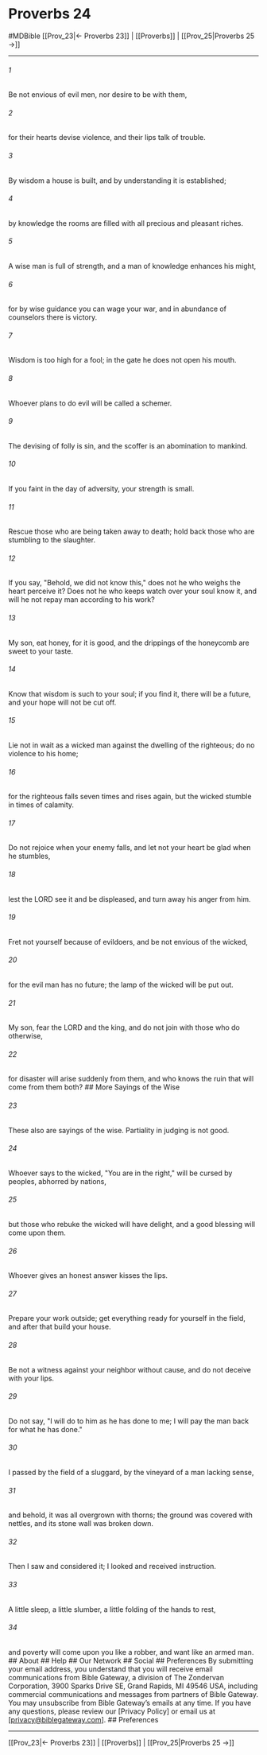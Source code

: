 # Proverbs 24
#MDBible
[[Prov_23|← Proverbs 23]] | [[Proverbs]] | [[Prov_25|Proverbs 25 →]]

***






###### 1 


Be not envious of evil men, nor desire to be with them, 





###### 2 


for their hearts devise violence, and their lips talk of trouble. 





###### 3 


By wisdom a house is built, and by understanding it is established; 





###### 4 


by knowledge the rooms are filled with all precious and pleasant riches. 





###### 5 


A wise man is full of strength, and a man of knowledge enhances his might, 





###### 6 


for by wise guidance you can wage your war, and in abundance of counselors there is victory. 





###### 7 


Wisdom is too high for a fool; in the gate he does not open his mouth. 





###### 8 


Whoever plans to do evil will be called a schemer. 





###### 9 


The devising of folly is sin, and the scoffer is an abomination to mankind. 





###### 10 


If you faint in the day of adversity, your strength is small. 





###### 11 


Rescue those who are being taken away to death; hold back those who are stumbling to the slaughter. 





###### 12 


If you say, "Behold, we did not know this," does not he who weighs the heart perceive it? Does not he who keeps watch over your soul know it, and will he not repay man according to his work? 





###### 13 


My son, eat honey, for it is good, and the drippings of the honeycomb are sweet to your taste. 





###### 14 


Know that wisdom is such to your soul; if you find it, there will be a future, and your hope will not be cut off. 





###### 15 


Lie not in wait as a wicked man against the dwelling of the righteous; do no violence to his home; 





###### 16 


for the righteous falls seven times and rises again, but the wicked stumble in times of calamity. 





###### 17 


Do not rejoice when your enemy falls, and let not your heart be glad when he stumbles, 





###### 18 


lest the LORD see it and be displeased, and turn away his anger from him. 





###### 19 


Fret not yourself because of evildoers, and be not envious of the wicked, 





###### 20 


for the evil man has no future; the lamp of the wicked will be put out. 





###### 21 


My son, fear the LORD and the king, and do not join with those who do otherwise, 





###### 22 


for disaster will arise suddenly from them, and who knows the ruin that will come from them both? ## More Sayings of the Wise 





###### 23 


These also are sayings of the wise. Partiality in judging is not good. 





###### 24 


Whoever says to the wicked, "You are in the right," will be cursed by peoples, abhorred by nations, 





###### 25 


but those who rebuke the wicked will have delight, and a good blessing will come upon them. 





###### 26 


Whoever gives an honest answer kisses the lips. 





###### 27 


Prepare your work outside; get everything ready for yourself in the field, and after that build your house. 





###### 28 


Be not a witness against your neighbor without cause, and do not deceive with your lips. 





###### 29 


Do not say, "I will do to him as he has done to me; I will pay the man back for what he has done." 





###### 30 


I passed by the field of a sluggard, by the vineyard of a man lacking sense, 





###### 31 


and behold, it was all overgrown with thorns; the ground was covered with nettles, and its stone wall was broken down. 





###### 32 


Then I saw and considered it; I looked and received instruction. 





###### 33 


A little sleep, a little slumber, a little folding of the hands to rest, 





###### 34 


and poverty will come upon you like a robber, and want like an armed man. ## About ## Help ## Our Network ## Social ## Preferences By submitting your email address, you understand that you will receive email communications from Bible Gateway, a division of The Zondervan Corporation, 3900 Sparks Drive SE, Grand Rapids, MI 49546 USA, including commercial communications and messages from partners of Bible Gateway. You may unsubscribe from Bible Gateway&rsquo;s emails at any time. If you have any questions, please review our [Privacy Policy] or email us at [privacy@biblegateway.com]. ## Preferences

***

[[Prov_23|← Proverbs 23]] | [[Proverbs]] | [[Prov_25|Proverbs 25 →]]
